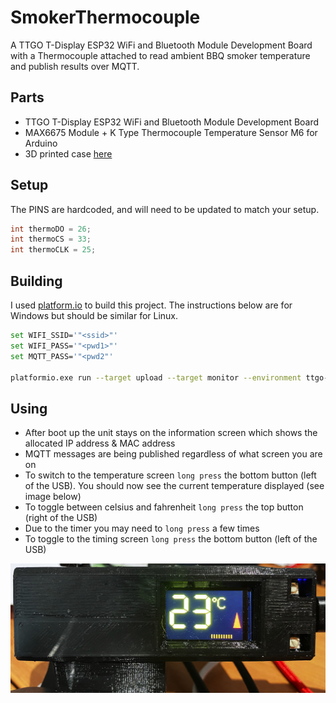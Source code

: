 # SmokerThermocouple

A  TTGO T-Display ESP32 WiFi and Bluetooth Module Development Board with a Thermocouple attached to read ambient BBQ smoker temperature and publish results over MQTT.

## Parts

* TTGO T-Display ESP32 WiFi and Bluetooth Module Development Board
* MAX6675 Module + K Type Thermocouple Temperature Sensor M6 for Arduino
* 3D printed case [here](https://www.printables.com/model/142102-ttgo-t-display/files)

## Setup

The PINS are hardcoded, and will need to be updated to match your setup.

```c
int thermoDO = 26;
int thermoCS = 33;
int thermoCLK = 25;
```

## Building

I used [platform.io](https://platformio.org/) to build this project. The instructions below are for Windows but should be similar for Linux.

```sh
set WIFI_SSID='"<ssid>"'
set WIFI_PASS='"<pwd1>"'
set MQTT_PASS='"<pwd2"'

platformio.exe run --target upload --target monitor --environment ttgo-lora32-v1
```

## Using

* After boot up the unit stays on the information screen which shows the allocated IP address & MAC address
* MQTT messages are being published regardless of what screen you are on
* To switch to the temperature screen `long press` the bottom button (left of the USB). You should now see the current temperature displayed (see image below)
* To toggle between celsius and fahrenheit `long press` the top button (right of the USB)
* Due to the timer you may need to `long press` a few times
* To toggle to the timing screen `long press` the bottom button (left of the USB)

![Unit](smoker_thermocouple.png)
